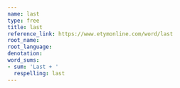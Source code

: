 ```yaml
---
name: last
type: free
title: last
reference_link: https://www.etymonline.com/word/last
root_name: 
root_language: 
denotation: 
word_sums:
- sum: 'Last + '
  respelling: last
---
```

